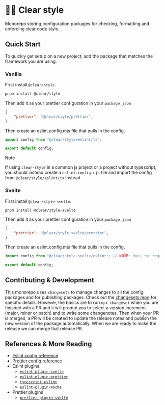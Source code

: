 # 🧦👒 Clear style

Monorepo storing configuration packages for checking, formatting and enforcing clear code style.

## Quick Start

To quickly get setup on a new project, add the package that matches the framework you are using.

### Vanilla

First install `@clear/style`.

```bash
pnpm install @clear/style
```

Then add it as your prettier configuration in your `package.json`

```json
{
    "prettier": "@clear/style/prettier",
}
```

Then create an eslint.config.mjs file that pulls in the config.

```js
import config from "@clear/style/eslint/ts";

export default config;
```

> [!NOTE]
> If using `clear-style` in a common js project or a project without typescript, you should instead create a `eslint.config.cjs` file and
> import the config from `@clear/style/eslint/js` instead.

### Svelte

First install `@clear/style-svelte`.

```bash
pnpm install @clear/style-svelte
```

Then add it as your prettier configuration in your `package.json`

```json
{
    "prettier": "@clear/style-svelte/prettier",
}
```

Then create an eslint.config.mjs file that pulls in the config.

```js
import config from "@clear/style-svelte/eslint"; // NOTE: does not require /ts path

export default config;
```

## Contributing & Development

This monorepo uses `changesets` to manage changes to all the config packages and for publishing packages.
Check out the [changesets repo](https://github.com/changesets/changesets) for specific details. However, the basics
are to run `npx changeset` when you are finished with a PR and it will prompt you to select a version increment (major, minor or patch)
and to write some changenotes. Then when your PR is merged, a PR will be created to update the release notes and publish the new version
of the package automatically. When we are ready to make the release we can merge that release PR.


## References & More Reading

- [Eslint config reference](https://eslint.org/docs/latest/use/configure/)
- [Prettier config reference](https://prettier.io/docs/en/configuration)
- Eslint plugins
    - [`eslint-plugin-svelte`](https://github.com/sveltejs/eslint-plugin-svelte)
    - [`eslint-plugin-prettier`](https://github.com/prettier/eslint-plugin-prettier)
    - [`typescript-eslint`](https://typescript-eslint.io/packages/typescript-eslint/#config)
    - [`eslint-plugin-mocha`](https://www.npmjs.com/package/eslint-plugin-mocha) 
- Prettier plugins
    - [`prettier-plugin-svelte`](https://github.com/sveltejs/prettier-plugin-svelte)
